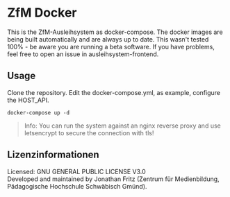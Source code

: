 # ZfM Docker

This is the ZfM-Ausleihsystem as docker-compose. The docker images are being built automatically and are always up to date.
This wasn't tested 100% - be aware you are running a beta software.
If you have problems, feel free to open an issue in ausleihsystem-frontend.

## Usage

Clone the repository. Edit the docker-compose.yml, as example, configure the HOST_API.

``docker-compose up -d``

> Info: You can run the system against an nginx reverse proxy and use letsencrypt to secure the connection with tls!

## Lizenzinformationen

Licensed: GNU GENERAL PUBLIC LICENSE V3.0   
Developed and maintained by Jonathan Fritz (Zentrum für Medienbildung, Pädagogische Hochschule Schwäbisch Gmünd).
